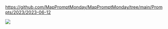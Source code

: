 https://github.com/MapPromptMonday/MapPromptMonday/tree/main/Prompts/2023/2023-06-12

![](plots/antarctic.png)
